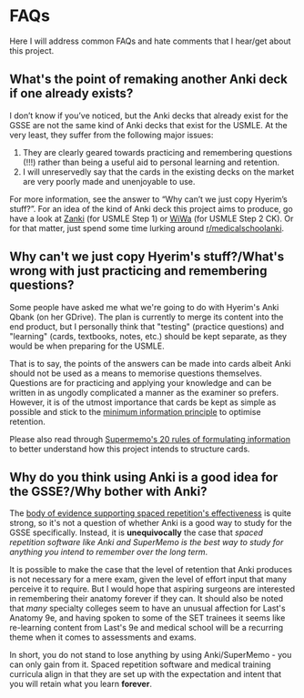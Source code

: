 # FAQs

Here I will address common FAQs and hate comments that I hear/get about this project.

## What's the point of remaking another Anki deck if one already exists?

I don’t know if you’ve noticed, but the Anki decks that already exist for the GSSE are not the same kind of Anki decks that exist for the USMLE. At the very least, they suffer from the following major issues:

1. They are clearly geared towards practicing and remembering questions (!!!) rather than being a useful aid to personal learning and retention.
2. I will unreservedly say that the cards in the existing decks on the market are very poorly made and unenjoyable to use.

For more information, see the answer to “Why can’t we just copy Hyerim’s stuff?”. For an idea of the kind of Anki deck this project aims to produce, go have a look at [Zanki](ankipalace.com) (for USMLE Step 1) or [WiWa](https://www.reddit.com/r/medicalschoolanki/comments/97ssh3/wiwa_deck_for_step_ii_ck_reupload/) (for USMLE Step 2 CK). Or for that matter, just spend some time lurking around [r/medicalschoolanki](https://www.reddit.com/r/medicalschoolanki/).

## Why can't we just copy Hyerim's stuff?/What's wrong with just practicing and remembering questions?

Some people have asked me what we're going to do with Hyerim's Anki Qbank (on her GDrive). The plan is currently to merge its content into the end product, but I personally think that "testing" (practice questions) and "learning" (cards, textbooks, notes, etc.) should be kept separate, as they would be when preparing for the USMLE.

That is to say, the points of the answers can be made into cards albeit Anki should not be used as a means to memorise questions themselves. Questions are for practicing and applying your knowledge and can be written in as ungodly complicated a manner as the examiner so prefers. However, it is of the utmost importance that cards be kept as simple as possible and stick to the [minimum information principle](https://supermemo.guru/wiki/Minimum_information_principle) to optimise retention.

Please also read through [Supermemo's 20 rules of formulating information](https://www.supermemo.com/en/archives1990-2015/articles/20rules) to better understand how this project intends to structure cards.

## Why do you think using Anki is a good idea for the GSSE?/Why bother with Anki?

The [body of evidence supporting spaced repetition's effectiveness](http://www.gwern.net/Spaced%20repetition) is quite strong, so it's not a question of whether Anki is a good way to study for the GSSE specifically. Instead, it is **unequivocally** the case that *spaced repetition software like Anki and SuperMemo is the best way to study for anything you intend to remember over the long term*.

It is possible to make the case that the level of retention that Anki produces is not necessary for a mere exam, given the level of effort input that many perceive it to require. But I would hope that aspiring surgeons are interested in remembering their anatomy forever if they can. It should also be noted that *many* specialty colleges seem to have an unusual affection for Last's Anatomy 9e, and having spoken to some of the SET trainees it seems like re-learning content from Last's 9e and medical school will be a recurring theme when it comes to assessments and exams.

In short, you do not stand to lose anything by using Anki/SuperMemo - you can only gain from it. Spaced repetition software and medical training curricula align in that they are set up with the expectation and intent that you will retain what you learn **forever**.
